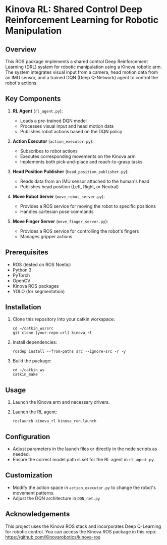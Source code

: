 # Kinova RL: Shared Control Deep Reinforcement Learning for Robotic Manipulation

## Overview

This ROS package implements a shared control Deep Reinforcement Learning (DRL) system for robotic manipulation using a Kinova robotic arm. The system integrates visual input from a camera, head motion data from an IMU sensor, and a trained DQN (Deep Q-Network) agent to control the robot's actions.

## Key Components

1. **RL Agent** (`rl_agent.py`): 
   - Loads a pre-trained DQN model
   - Processes visual input and head motion data
   - Publishes robot actions based on the DQN policy

2. **Action Executor** (`action_executor.py`):
   - Subscribes to robot actions
   - Executes corresponding movements on the Kinova arm
   - Implements both pick-and-place and reach-to-grasp tasks

3. **Head Position Publisher** (`head_position_publisher.py`):
   - Reads data from an IMU sensor attached to the human's head
   - Publishes head position (Left, Right, or Neutral)

4. **Move Robot Server** (`move_robot_server.py`):
   - Provides a ROS service for moving the robot to specific positions
   - Handles cartesian pose commands

5. **Move Finger Server** (`move_finger_server.py`):
   - Provides a ROS service for controlling the robot's fingers
   - Manages gripper actions

## Prerequisites

- ROS (tested on ROS Noetic)
- Python 3
- PyTorch
- OpenCV
- Kinova ROS packages
- YOLO (for segmentation)

## Installation

1. Clone this repository into your catkin workspace:
   ```
   cd ~/catkin_ws/src
   git clone [your-repo-url] kinova_rl
   ```

2. Install dependencies:
   ```
   rosdep install --from-paths src --ignore-src -r -y
   ```

3. Build the package:
   ```
   cd ~/catkin_ws
   catkin_make
   ```

## Usage

1. Launch the Kinova arm and necessary drivers.

2. Launch the RL agent:
   ```
   roslaunch kinova_rl kinova_run.launch
   ```

## Configuration

- Adjust parameters in the launch files or directly in the node scripts as needed.
- Ensure the correct model path is set for the RL agent in `rl_agent.py`.

## Customization

- Modify the action space in `action_executor.py` to change the robot's movement patterns.
- Adjust the DQN architecture in `DQN_net.py` 


## Acknowledgements

This project uses the Kinova ROS stack and incorporates Deep Q-Learning for robotic control. You can access the Kinova ROS package in this repo: https://github.com/Kinovarobotics/kinova-ros
